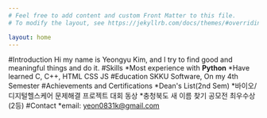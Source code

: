 ```yaml
---
# Feel free to add content and custom Front Matter to this file.
# To modify the layout, see https://jekyllrb.com/docs/themes/#overriding-theme-defaults

layout: home
---
```

#Introduction
Hi my name is Yeongyu Kim, and I try to find good and meaningful things and do it.
#Skills
*Most experience with __Python__
*Have learned C, C++, HTML CSS JS
#Education
SKKU Software, On my 4th Semester 
#Achievements and Certifications
*Dean's List(2nd Sem)
*바이오/디지털헬스케어 문제해결 프로젝트 대회 동상
*충청북도 새 이름 찾기 공모전 최우수상(2등)
#Contact
*email: yeon0831k@gmail.com


